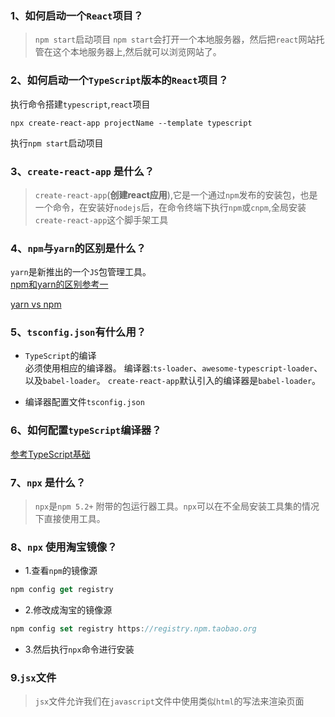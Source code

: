 ### 1、如何启动一个`React`项目？
>`npm start`启动项目
`npm start`会打开一个本地服务器，然后把`react`网站托管在这个本地服务器上,然后就可以浏览网站了。
### 2、如何启动一个`TypeScript`版本的`React`项目？  
执行命令搭建`typescript`,`react`项目
```
npx create-react-app projectName --template typescript
```  
执行`npm start`启动项目   

### 3、`create-react-app` 是什么？  

>`create-react-app`(**创建react应用**),它是一个通过`npm`发布的安装包，也是一个命令，在安装好`nodejs`后，在命令终端下执行`npm`或`cnpm`,全局安装`create-react-app`这个脚手架工具  

### 4、`npm`与`yarn`的区别是什么？  
`yarn`是新推出的一个`JS`包管理工具。  
[npm和yarn的区别参考一](https://zhuanlan.zhihu.com/p/27449990#:~:text=npm%20%E5%92%8C%20Yarn%20%E4%B8%A4%E8%80%85%E7%9A%84%E4%B8%8D%E5%90%8C%E4%B9%8B%E5%A4%84%E5%9C%A8%E4%BA%8E%EF%BC%8CYarn%20%E9%BB%98%E8%AE%A4%E4%BC%9A%E7%94%9F%E6%88%90%E8%BF%99%E6%A0%B7%E7%9A%84%E9%94%81%E5%AE%9A%E6%96%87%E4%BB%B6%EF%BC%8C%E8%80%8C%20npm,%E8%A6%81%E9%80%9A%E8%BF%87%20shrinkwrap%20%E5%91%BD%E4%BB%A4%E7%94%9F%E6%88%90%20npm-shrinkwrap.json%20%E6%96%87%E4%BB%B6%EF%BC%8C%E5%8F%AA%E6%9C%89%E5%BD%93%E8%BF%99%E4%B8%AA%E6%96%87%E4%BB%B6%E5%AD%98%E5%9C%A8%E7%9A%84%E6%97%B6%E5%80%99%EF%BC%8Cpackages%20%E7%89%88%E6%9C%AC%E4%BF%A1%E6%81%AF%E6%89%8D%E4%BC%9A%E8%A2%AB%E8%AE%B0%E5%BD%95%E5%92%8C%E6%9B%B4%E6%96%B0%E3%80%82)  

[yarn vs npm](https://www.w3cschool.cn/article/9538462.html)


### 5、`tsconfig.json`有什么用？    
+ `TypeScript`的编译  
必须使用相应的编译器。
编译器:`ts-loader`、`awesome-typescript-loader`、
以及`babel-loader`。 `create-react-app`默认引入的编译器是`babel-loader`。  

+ 编译器配置文件`tsconfig.json`   

### 6、如何配置`typeScript`编译器？  
[参考TypeScript基础](../TypeScript基础/TypeScript基础.md)
### 7、`npx` 是什么？
>`npx`是`npm 5.2+` 附带的包运行器工具。`npx`可以在不全局安装工具集的情况下直接使用工具。

### 8、`npx` 使用淘宝镜像？  
+ 1.查看`npm`的镜像源  
```javascript
npm config get registry
``` 
+ 2.修改成淘宝的镜像源  
```javascript
npm config set registry https://registry.npm.taobao.org
```  
+ 3.然后执行`npx`命令进行安装   
### 9.`jsx`文件  
> `jsx`文件允许我们在`javascript`文件中使用类似`html`的写法来渲染页面
 
 
